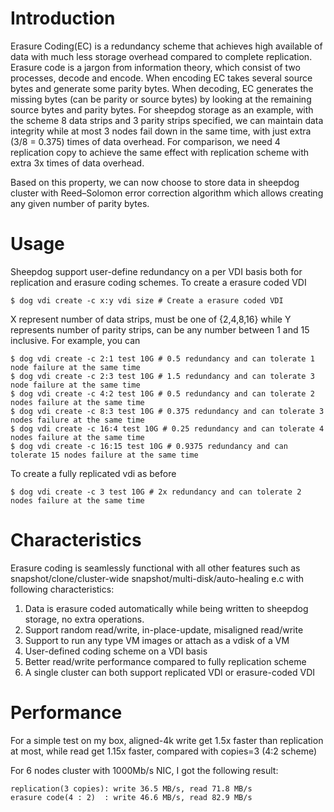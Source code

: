 # Introduction
  Erasure Coding(EC) is a redundancy scheme that achieves high available of data with much less storage overhead compared to complete replication. Erasure code is a jargon from information theory, which consist of two processes, decode and encode. When encoding EC takes several source bytes and generate some parity bytes. When decoding, EC generates the missing bytes (can be parity or source bytes) by looking at the remaining source bytes and parity bytes. For sheepdog storage as an example, with the scheme 8 data strips and 3 parity strips specified, we can maintain data integrity while at most 3 nodes fail down in the same time, with just extra (3/8 = 0.375) times of data overhead. For comparison, we need 4 replication copy to achieve the same effect with replication scheme with extra 3x times of data overhead. 

  Based on this property, we can now choose to store data in sheepdog cluster with Reed–Solomon error correction algorithm which allows creating any given number of parity bytes.

# Usage
  Sheepdog support user-define redundancy on a per VDI basis both for replication and erasure coding schemes. To create a erasure coded VDI
  
    $ dog vdi create -c x:y vdi size # Create a erasure coded VDI
 
  X represent number of data strips, must be one of {2,4,8,16} while Y represents number of parity strips, can be any number between 1 and 15 inclusive. For example, you can

    $ dog vdi create -c 2:1 test 10G # 0.5 redundancy and can tolerate 1 node failure at the same time
    $ dog vdi create -c 2:3 test 10G # 1.5 redundancy and can tolerate 3 node failure at the same time
    $ dog vdi create -c 4:2 test 10G # 0.5 redundancy and can tolerate 2 nodes failure at the same time
    $ dog vdi create -c 8:3 test 10G # 0.375 redundancy and can tolerate 3 nodes failure at the same time
    $ dog vdi create -c 16:4 test 10G # 0.25 redundancy and can tolerate 4 nodes failure at the same time
    $ dog vdi create -c 16:15 test 10G # 0.9375 redundancy and can tolerate 15 nodes failure at the same time

  To create a fully replicated vdi as before

    $ dog vdi create -c 3 test 10G # 2x redundancy and can tolerate 2 nodes failure at the same time

# Characteristics
  Erasure coding is seamlessly functional with all other features such as snapshot/clone/cluster-wide snapshot/multi-disk/auto-healing e.c with following characteristics:
  
  1. Data is erasure coded automatically while being written to sheepdog storage, no extra operations.
  2. Support random read/write, in-place-update, misaligned read/write
  3. Support to run any type VM images or attach as a vdisk of a VM
  4. User-defined coding scheme on a VDI basis
  5. Better read/write performance compared to fully replication scheme
  6. A single cluster can both support replicated VDI or erasure-coded VDI

# Performance 
  For a simple test on my box, aligned-4k write get 1.5x faster than replication
at most, while read get 1.15x faster, compared with copies=3 (4:2 scheme)
    
  For 6 nodes cluster with 1000Mb/s NIC, I got the following result:
    
    replication(3 copies): write 36.5 MB/s, read 71.8 MB/s
    erasure code(4 : 2)  : write 46.6 MB/s, read 82.9 MB/s